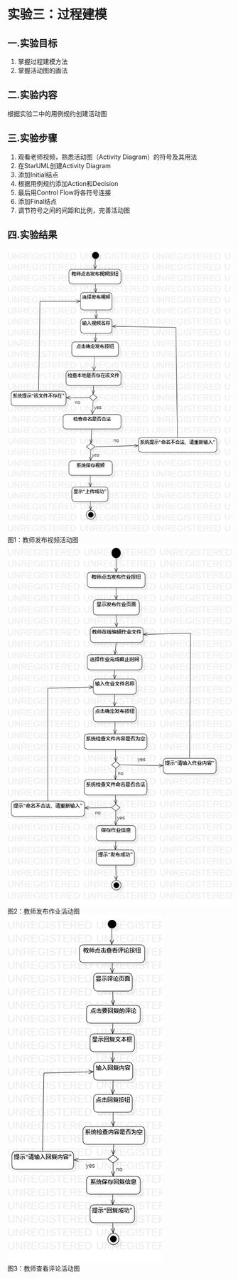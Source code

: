 # 实验三：过程建模

## 一.实验目标

1. 掌握过程建模方法
2. 掌握活动图的画法

## 二.实验内容

根据实验二中的用例规约创建活动图

## 三.实验步骤

1. 观看老师视频，熟悉活动图（Activity Diagram）的符号及其用法
2. 在StarUML创建Activity Diagram
3. 添加Initial结点
4. 根据用例规约添加Action和Decision
5. 最后用Control Flow将各符号连接
6. 添加Final结点
7. 调节符号之间的间距和比例，完善活动图

## 四.实验结果
![Lab3_1](./lab3_1.jpg)  
图1：教师发布视频活动图  
![Lab3_2](./lab3_2.jpg)   
图2：教师发布作业活动图  
![Lab3_3](./lab3_3.jpg)   
图3：教师查看评论活动图  
